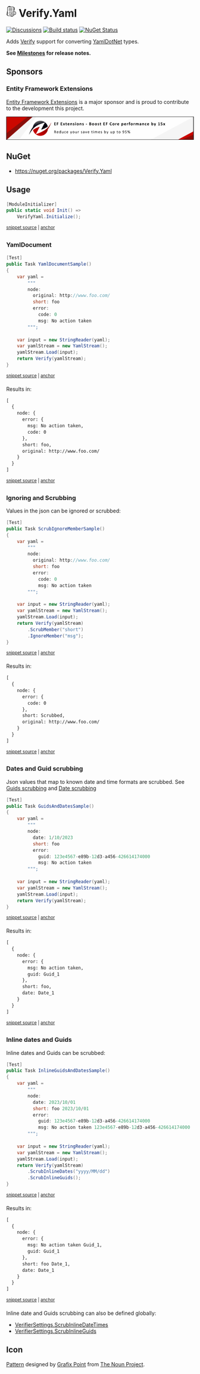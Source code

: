 # <img src="/src/icon.png" height="30px"> Verify.Yaml

[![Discussions](https://img.shields.io/badge/Verify-Discussions-yellow?svg=true&label=)](https://github.com/orgs/VerifyTests/discussions)
[![Build status](https://ci.appveyor.com/api/projects/status/2w0tvfpv56txfale?svg=true)](https://ci.appveyor.com/project/SimonCropp/Verify-Yaml)
[![NuGet Status](https://img.shields.io/nuget/v/Verify.Yaml.svg)](https://www.nuget.org/packages/Verify.Yaml/)

Adds [Verify](https://github.com/VerifyTests/Verify) support for converting [YamlDotNet](https://github.com/aaubry/YamlDotNet) types.

**See [Milestones](../../milestones?state=closed) for release notes.**


## Sponsors

### Entity Framework Extensions<!-- include: zzz. path: /docs/zzz.include.md -->

[Entity Framework Extensions](https://entityframework-extensions.net/) is a major sponsor and is proud to contribute to the development this project.

[![Entity Framework Extensions](docs/zzz.png)](https://entityframework-extensions.net)<!-- endInclude -->


## NuGet

 * https://nuget.org/packages/Verify.Yaml


## Usage

<!-- snippet: enable -->
<a id='snippet-enable'></a>
```cs
[ModuleInitializer]
public static void Init() =>
    VerifyYaml.Initialize();
```
<sup><a href='/src/Tests/ModuleInitializer.cs#L3-L9' title='Snippet source file'>snippet source</a> | <a href='#snippet-enable' title='Start of snippet'>anchor</a></sup>
<!-- endSnippet -->


### YamlDocument

<!-- snippet: YamlDocumentSample -->
<a id='snippet-YamlDocumentSample'></a>
```cs
[Test]
public Task YamlDocumentSample()
{
    var yaml =
        """
        node:
          original: http://www.foo.com/
          short: foo
          error:
            code: 0
            msg: No action taken
        """;

    var input = new StringReader(yaml);
    var yamlStream = new YamlStream();
    yamlStream.Load(input);
    return Verify(yamlStream);
}
```
<sup><a href='/src/Tests/Samples.cs#L4-L25' title='Snippet source file'>snippet source</a> | <a href='#snippet-YamlDocumentSample' title='Start of snippet'>anchor</a></sup>
<!-- endSnippet -->

Results in:

<!-- snippet: Samples.YamlDocumentSample.verified.txt -->
<a id='snippet-Samples.YamlDocumentSample.verified.txt'></a>
```txt
[
  {
    node: {
      error: {
        msg: No action taken,
        code: 0
      },
      short: foo,
      original: http://www.foo.com/
    }
  }
]
```
<sup><a href='/src/Tests/Samples.YamlDocumentSample.verified.txt#L1-L12' title='Snippet source file'>snippet source</a> | <a href='#snippet-Samples.YamlDocumentSample.verified.txt' title='Start of snippet'>anchor</a></sup>
<!-- endSnippet -->


### Ignoring and Scrubbing

Values in the json can be ignored or scrubbed:

<!-- snippet: ScrubIgnoreMember -->
<a id='snippet-ScrubIgnoreMember'></a>
```cs
[Test]
public Task ScrubIgnoreMemberSample()
{
    var yaml =
        """
        node:
          original: http://www.foo.com/
          short: foo
          error:
            code: 0
            msg: No action taken
        """;

    var input = new StringReader(yaml);
    var yamlStream = new YamlStream();
    yamlStream.Load(input);
    return Verify(yamlStream)
        .ScrubMember("short")
        .IgnoreMember("msg");
}
```
<sup><a href='/src/Tests/Samples.cs#L27-L50' title='Snippet source file'>snippet source</a> | <a href='#snippet-ScrubIgnoreMember' title='Start of snippet'>anchor</a></sup>
<!-- endSnippet -->

Results in:

<!-- snippet: Samples.ScrubIgnoreMemberSample.verified.txt -->
<a id='snippet-Samples.ScrubIgnoreMemberSample.verified.txt'></a>
```txt
[
  {
    node: {
      error: {
        code: 0
      },
      short: Scrubbed,
      original: http://www.foo.com/
    }
  }
]
```
<sup><a href='/src/Tests/Samples.ScrubIgnoreMemberSample.verified.txt#L1-L11' title='Snippet source file'>snippet source</a> | <a href='#snippet-Samples.ScrubIgnoreMemberSample.verified.txt' title='Start of snippet'>anchor</a></sup>
<!-- endSnippet -->


### Dates and Guid scrubbing

Json values that map to known date and time formats are scrubbed. See [Guids scrubbing](https://github.com/VerifyTests/Verify/blob/main/docs/guids.md) and [Date scrubbing](https://github.com/VerifyTests/Verify/blob/main/docs/dates.md)

<!-- snippet: GuidsAndDates -->
<a id='snippet-GuidsAndDates'></a>
```cs
[Test]
public Task GuidsAndDatesSample()
{
    var yaml =
        """
        node:
          date: 1/10/2023
          short: foo
          error:
            guid: 123e4567-e89b-12d3-a456-426614174000
            msg: No action taken
        """;

    var input = new StringReader(yaml);
    var yamlStream = new YamlStream();
    yamlStream.Load(input);
    return Verify(yamlStream);
}
```
<sup><a href='/src/Tests/Samples.cs#L52-L73' title='Snippet source file'>snippet source</a> | <a href='#snippet-GuidsAndDates' title='Start of snippet'>anchor</a></sup>
<!-- endSnippet -->

Results in:

<!-- snippet: Samples.GuidsAndDatesSample.verified.txt -->
<a id='snippet-Samples.GuidsAndDatesSample.verified.txt'></a>
```txt
[
  {
    node: {
      error: {
        msg: No action taken,
        guid: Guid_1
      },
      short: foo,
      date: Date_1
    }
  }
]
```
<sup><a href='/src/Tests/Samples.GuidsAndDatesSample.verified.txt#L1-L12' title='Snippet source file'>snippet source</a> | <a href='#snippet-Samples.GuidsAndDatesSample.verified.txt' title='Start of snippet'>anchor</a></sup>
<!-- endSnippet -->


### Inline dates and Guids

Inline dates and Guids can be scrubbed:

<!-- snippet: InlineGuidsAndDates -->
<a id='snippet-InlineGuidsAndDates'></a>
```cs
[Test]
public Task InlineGuidsAndDatesSample()
{
    var yaml =
        """
        node:
          date: 2023/10/01
          short: foo 2023/10/01
          error:
            guid: 123e4567-e89b-12d3-a456-426614174000
            msg: No action taken 123e4567-e89b-12d3-a456-426614174000
        """;

    var input = new StringReader(yaml);
    var yamlStream = new YamlStream();
    yamlStream.Load(input);
    return Verify(yamlStream)
        .ScrubInlineDates("yyyy/MM/dd")
        .ScrubInlineGuids();
}
```
<sup><a href='/src/Tests/Samples.cs#L75-L99' title='Snippet source file'>snippet source</a> | <a href='#snippet-InlineGuidsAndDates' title='Start of snippet'>anchor</a></sup>
<!-- endSnippet -->

Results in:

<!-- snippet: Samples.InlineGuidsAndDatesSample.verified.txt -->
<a id='snippet-Samples.InlineGuidsAndDatesSample.verified.txt'></a>
```txt
[
  {
    node: {
      error: {
        msg: No action taken Guid_1,
        guid: Guid_1
      },
      short: foo Date_1,
      date: Date_1
    }
  }
]
```
<sup><a href='/src/Tests/Samples.InlineGuidsAndDatesSample.verified.txt#L1-L12' title='Snippet source file'>snippet source</a> | <a href='#snippet-Samples.InlineGuidsAndDatesSample.verified.txt' title='Start of snippet'>anchor</a></sup>
<!-- endSnippet -->

Inline date and Guids scrubbing can also be defined globally:

  * [VerifierSettings.ScrubInlineDateTimes](https://github.com/VerifyTests/Verify/blob/main/docs/dates.md#globally-2)
  * [VerifierSettings.ScrubInlineGuids](https://github.com/VerifyTests/Verify/blob/main/docs/guids.md#globally-1)


## Icon

[Pattern](https://thenounproject.com/icon/yaml-file-extension-3015661/) designed by [Grafix Point](https://thenounproject.com/creator/virtualdesign/) from [The Noun Project](https://thenounproject.com/).
